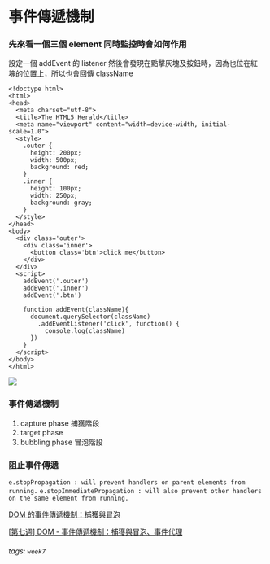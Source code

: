 # 事件傳遞機制
### 先來看一個三個 element 同時監控時會如何作用
設定一個 addEvent 的 listener 然後會發現在點擊灰塊及按鈕時，因為也位在紅塊的位置上，所以也會回傳 className
```htmlmixed=
<!doctype html>
<html>
<head>
  <meta charset="utf-8">
  <title>The HTML5 Herald</title>
  <meta name="viewport" content="width=device-width, initial-scale=1.0">
  <style>
    .outer {
      height: 200px;
      width: 500px;
      background: red;
    }
    .inner {
      height: 100px;
      width: 250px;
      background: gray;
    }
  </style>
</head>
<body>
  <div class='outer'>
    <div class='inner'>
      <button class='btn'>click me</button>
    </div>
  </div>
  <script>
    addEvent('.outer')
    addEvent('.inner')
    addEvent('.btn')

    function addEvent(className){
      document.querySelector(className)
        .addEventListener('click', function() {
          console.log(className)
      })
    }
  </script>
</body>
</html>
```
![](https://i.imgur.com/QIVcsIw.gif)

### 事件傳遞機制
1. capture phase 捕獲階段
2. target phase 
3. bubbling phase 冒泡階段

### 阻止事件傳遞
``e.stopPropagation : will prevent handlers on parent elements from running.``
``e.stopImmediatePropagation : will also prevent other handlers on the same element from running.``

[DOM 的事件傳遞機制：捕獲與冒泡](https://blog.techbridge.cc/2017/07/15/javascript-event-propagation/)

[[第七週] DOM - 事件傳遞機制：捕獲與冒泡、事件代理](https://yakimhsu.com/project/project_w7_eventListener.html)

###### tags: `week7`